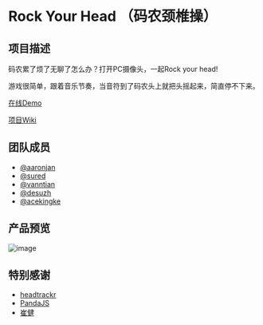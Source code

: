 # Rock Your Head （码农颈椎操）

## 项目描述
码农累了烦了无聊了怎么办？打开PC摄像头，一起Rock your head!

游戏很简单，跟着音乐节奏，当音符到了码农头上就把头摇起来，简直停不下来。

[在线Demo](http://aaronjan.github.io/rock-your-head/)

[项目Wiki](https://github.com/AaronJan/rock-your-head/wiki)

## 团队成员
* [@aaronjan](https://github.com/AaronJan)
* [@sured](https://github.com/sured)
* [@vanntian](https://github.com/vanntian)
* [@desuzh](https://github.com/desuzh)
* [@acekingke](https://github.com/acekingke)

## 产品预览
![image](http://aaronjan.github.io/rock-your-head/screenshot.jpg)

## 特别感谢

* [headtrackr](https://github.com/auduno/headtrackr)
* [PandaJS](https://github.com/ekelokorpi/panda.js-engine)
* [崔健](https://www.baidu.com/s?wd=崔健)

